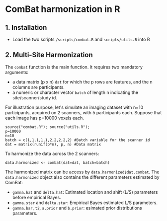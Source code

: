 # ComBat harmonization in R

## 1. Installation

- Load the two scripts `/scripts/combat.R` and `scripts/utils.R` into R

## 2. Multi-Site Harmonization

The  `combat` function is the main function. It requires two mandatory arguments:
- a data matrix (p x n) `dat` for which the p rows are features, and the n columns are participants. 
- a numeric or character vector `batch` of length n indicating the site/scanner/study id. 

For illustration purpose, let's simulate an imaging dataset with n=10 participants, acquired on 2 scanners, with 5 participants each. Suppose that each image has p=10000 voxels each. 

```{r}
source("combat.R"); source("utils.R");
p=10000
n=10
batch = c(1,1,1,1,1,2,2,2,2,2) #Batch variable for the scanner id
dat = matrix(runif(p*n), p, n) #Data matrix
```
To harmonize the data across the 2 scanners:

```{r}
data.harmonized <- combat(dat=dat, batch=batch)
```

The harmonized matrix can be access by `data.harmonized$dat.combat`. The `data.harmonized` object also contains the different parameters estimated by ComBat:
- `gamma.hat` and `delta.hat`: Estimated location and shift (L/S) parameters before empirical Bayes.
- `gamma.star` and `delta.star`: Empirical Bayes estimated L/S parameters.
- `gamma.bar`, `t2`, `a.prior` and `b.prior`: esimated prior distributions parameters.






